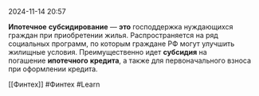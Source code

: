  2024-11-14 20:57

**Ипотечное** **субсидирование** — **это** господдержка нуждающихся граждан при приобретении жилья. Распространяется на ряд социальных программ, по которым граждане РФ могут улучшить жилищные условия. Преимущественно идет **субсидия** на погашение **ипотечного** **кредита**, а также для первоначального взноса при оформлении кредита.

[[Финтех]]
#Финтех 
#Learn
